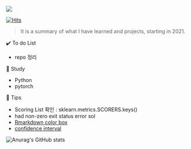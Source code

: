 <img src="https://capsule-render.vercel.app/api?type=wave&color=auto&height=200&section=header&text=Hi%20there!&fontSize=90" />           
 
[![Hits](https://hits.seeyoufarm.com/api/count/incr/badge.svg?url=https%3A%2F%2Fgithub.com%2Fpinkocto&count_bg=%23DF00AA&title_bg=%23555555&icon=github.svg&icon_color=%23E7E7E7&title=hits&edge_flat=false)](https://hits.seeyoufarm.com)     
    
   
  
> It is a summary of what I have learned and projects, starting in 2021.<br>   

✔️ To do List
- repo 정리

🌻 Study <br>
- Python
- pytorch

🔅 Tips <br>
- Scoring List 확인 : sklearn.metrics.SCORERS.keys()  
- had non-zero exit status error sol
- [Rmarkdown color box](https://stackoverflow.com/questions/25654845/how-can-i-create-a-text-box-for-a-note-in-markdown) <br>
- [confidence interval](https://rfriend.tistory.com/114) 

![Anurag's GitHub stats](https://github-readme-stats.vercel.app/api?username=pinkocto&show_icons=true&theme=radical)       
 
 
